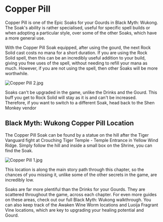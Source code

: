 # Copper Pill

Copper Pill is one of the Epic Soaks for your Gourds in Black Myth: Wukong. The Soak's ability is rather specialised, useful for specific spell builds or when adopting a particular style, over some of the other Soaks, which have a more general use. 

With the Copper Pill Soak equipped, after using the gourd, the next Rock Solid cast costs no mana for a short duration. If you are using the Rock Solid spell, then this can be an incredibly useful addition to your build, giving you free uses of the spell, without needing to refill your mana as much. However, if you are not using the spell, then other Soaks will be more worthwhile. 

![Copper Pill 2.jpg](https://oyster.ignimgs.com/mediawiki/apis.ign.com/black-myth-wukong/3/30/Copper_Pill_2.jpg)

Soaks can't be upgraded in the game, unlike the Drinks and the Gourd. This buff you get to Rock Solid will stay as it is and can't be increased. Therefore, if you want to switch to a different Soak, head back to the Shen Monkey vendor 

## Black Myth: Wukong Copper Pill Location

The Copper Pill Soak can be found by a statue on the hill after the Tiger Vanguard fight at Crouching Tiger Temple \- Temple Entrance in Yellow Wind Ridge. Simply follow the hill and inside a small box on the Shrine, you can find the Soak. 

![Copper Pill 1.jpg](https://oyster.ignimgs.com/mediawiki/apis.ign.com/black-myth-wukong/2/25/Copper_Pill_1.jpg)

This location is along the main story path through this chapter, so the chances of you missing it, unlike some of the other secrets in the game, are incredibly low. 

Soaks are far more plentiful than the Drinks for your Gourds. They are scattered throughout the game, across each chapter. For even more guides on these areas, check out our full Black Myth: Wukong walkthrough. You can also keep track of the Awaken Wine Worm locations and Luoija Fragrant Vine locations, which are key to upgrading your healing potential and Gourd.